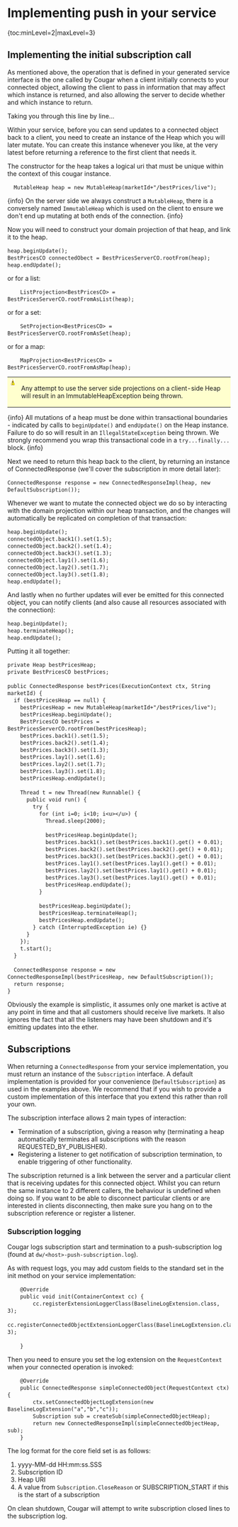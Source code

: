 ---
---
# Implementing push in your service

{toc:minLevel=2|maxLevel=3}

## Implementing the initial subscription call

As mentioned above, the operation that is defined in your generated service interface is the one called by Cougar when a
client initially connects to your connected object, allowing the client to pass in information that may affect which
instance is returned, and also allowing the server to decide whether and which instance to return.

Taking you through this line by line...

Within your service, before you can send updates to a connected object back to a client, you need to create an instance
of the Heap which you will later mutate. You can create this instance whenever you like, at the very latest before returning
a reference to the first client that needs it.

The constructor for the heap takes a logical uri that must be unique within the context of this cougar instance.

```
  MutableHeap heap = new MutableHeap(marketId+"/bestPrices/live");
```

{info}
On the server side we always construct a ```MutableHeap```, there is a conversely named ```ImmutableHeap``` which is used
on the client to ensure we don't end up mutating at both ends of the connection.
{info}

Now you will need to construct your domain projection of that heap, and link it to the heap.

```
heap.beginUpdate();
BestPricesCO connectedObect = BestPricesServerCO.rootFrom(heap);
heap.endUpdate();
```

or for a list:
```
    ListProjection<BestPricesCO> = BestPricesServerCO.rootFromAsList(heap);
```

or for a set:
```
    SetProjection<BestPricesCO> = BestPricesServerCO.rootFromAsSet(heap);
```

or for a map:
```
    MapProjection<BestPricesCO> = BestPricesServerCO.rootFromAsMap(heap);
```


<table style='background-color: #FFFFCE;'>
       <colgroup><col width='24'><col></colgroup>
         <tr>
           <td valign='top'><img src='warning.gif' width='16' height='16' align='absmiddle' alt='' border='0'></td>
           <td><p>
Any attempt to use the server side projections on a client-side Heap will result in an ImmutableHeapException being thrown.
</p></td>
          </tr>
</table>


{info}
All mutations of a heap must be done within transactional boundaries - indicated by calls to ```beginUpdate()``` and
```endUpdate()``` on the Heap instance. Failure to do so will result in an ```IllegalStateException``` being thrown. We
strongly recommend you wrap this transactional code in a ```try...finally...``` block.
{info}

Next we need to return this heap back to the client, by returning an instance of ConnectedResponse (we'll cover the
subscription in more detail later):

```
ConnectedResponse response = new ConnectedResponseImpl(heap, new DefaultSubscription());
```

Whenever we want to mutate the connected object we do so by interacting with the domain projection within our heap
transaction, and the changes will automatically be replicated on completion of that transaction:

```
heap.beginUpdate();
connectedObject.back1().set(1.5);
connectedObject.back2().set(1.4);
connectedObject.back3().set(1.3);
connectedObject.lay1().set(1.6);
connectedObject.lay2().set(1.7);
connectedObject.lay3().set(1.8);
heap.endUpdate();
```

And lastly when no further updates will ever be emitted for this connected object, you can notify clients (and also
cause all resources associated with the connection):

```
heap.beginUpdate();
heap.terminateHeap();
heap.endUpdate();
```

Putting it all together:

```
private Heap bestPricesHeap;
private BestPricesCO bestPrices;

public ConnectedResponse bestPrices(ExecutionContext ctx, String marketId) {
  if (bestPricesHeap == null) {
    bestPricesHeap = new MutableHeap(marketId+"/bestPrices/live");
    bestPricesHeap.beginUpdate();
    BestPricesCO bestPrices = BestPricesServerCO.rootFrom(bestPricesHeap);
    bestPrices.back1().set(1.5);
    bestPrices.back2().set(1.4);
    bestPrices.back3().set(1.3);
    bestPrices.lay1().set(1.6);
    bestPrices.lay2().set(1.7);
    bestPrices.lay3().set(1.8);
    bestPricesHeap.endUpdate();

    Thread t = new Thread(new Runnable() {
      public void run() {
        try {
          for (int i=0; i<10; i<u></u>) {
            Thread.sleep(2000);
            
            bestPricesHeap.beginUpdate();
            bestPrices.back1().set(bestPrices.back1().get() + 0.01);
            bestPrices.back2().set(bestPrices.back2().get() + 0.01);
            bestPrices.back3().set(bestPrices.back3().get() + 0.01);
            bestPrices.lay1().set(bestPrices.lay1().get() + 0.01);
            bestPrices.lay2().set(bestPrices.lay1().get() + 0.01);
            bestPrices.lay3().set(bestPrices.lay1().get() + 0.01);
            bestPricesHeap.endUpdate();
          }

          bestPricesHeap.beginUpdate();
          bestPricesHeap.terminateHeap();
          bestPricesHeap.endUpdate();
        } catch (InterruptedException ie) {}
      }
    });
    t.start();
  }

  ConnectedResponse response = new ConnectedResponseImpl(bestPricesHeap, new DefaultSubscription());
  return response;
}
```

Obviously the example is simplistic, it assumes only one market is active at any point in time and that all customers
should receive live markets. It also ignores the fact that all the listeners may have been shutdown and it's emitting
updates into the ether.

## Subscriptions

When returning a ```ConnectedResponse``` from your service implementation, you must return an instance of the
```Subscription``` interface. A default implementation is provided for your convenience (```DefaultSubscription```) as
used in the examples above. We recommend that if you wish to provide a custom implementation of this interface that you
extend this rather than roll your own.

The subscription interface allows 2 main types of interaction:

* Termination of a subscription, giving a reason why (terminating a heap automatically terminates all subscriptions with
the reason REQUESTED_BY_PUBLISHER).
* Registering a listener to get notification of subscription termination, to enable triggering of other functionality.

The subscription returned is a link between the server and a particular client that is receiving updates for this connected
object. Whilst you can return the same instance to 2 different callers, the behaviour is undefined when doing so. If you
want to be able to disconnect particular clients or are interested in clients disconnecting, then make sure you hang on
to the subscription reference or register a listener.

### Subscription logging

Cougar logs subscription start and termination to a push-subscription log (found at ```dw/<host>-push-subscription.log```).

As with request logs, you may add custom fields to the standard set in the init method on your service implementation:
```
    @Override
    public void init(ContainerContext cc) {
        cc.registerExtensionLoggerClass(BaselineLogExtension.class, 3);
        cc.registerConnectedObjectExtensionLoggerClass(BaselineLogExtension.class, 3);

    }
```

Then you need to ensure you set the log extension on the ```RequestContext``` when your connected operation is invoked:
```
    @Override
    public ConnectedResponse simpleConnectedObject(RequestContext ctx) {
        ctx.setConnectedObjectLogExtension(new BaselineLogExtension("a","b","c"));
        Subscription sub = createSub(simpleConnectedObjectHeap);
        return new ConnectedResponseImpl(simpleConnectedObjectHeap, sub);
    }
```

The log format for the core field set is as follows:

1. yyyy-MM-dd HH:mm:ss.SSS
2. Subscription ID
3. Heap URI
4. A value from ```Subscription.CloseReason``` or SUBSCRIPTION_START if this is the start of a subscription

On clean shutdown, Cougar will attempt to write subscription closed lines to the subscription log.

